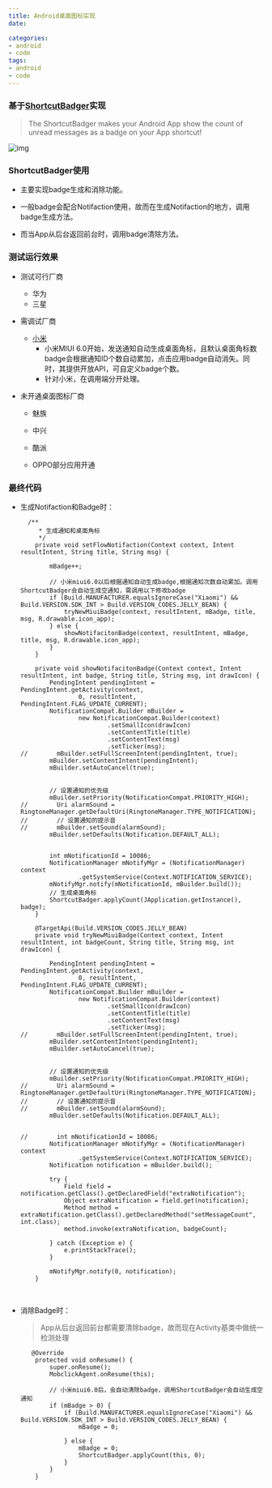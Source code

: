 ```yaml
---
title: Android桌面图标实现
date: 

categories: 
- android 
- code
tags:  
- android
- code
---
```


### 基于[ShortcutBadger](https://github.com/leolin310148/ShortcutBadger)实现

> The ShortcutBadger makes your Android App show the count of unread messages as a badge on your App shortcut!

 ![img](http://upload-images.jianshu.io/upload_images/759172-2b36d5b0302a4a12.png?imageMogr2/auto-orient/strip%7CimageView2/2/w/1240)


### ShortcutBadger使用

- 主要实现badge生成和消除功能。

- 一般badge会配合Notifaction使用，故而在生成Notifaction的地方，调用badge生成方法。

- 而当App从后台返回前台时，调用badge清除方法。

### 测试运行效果
- 测试可行厂商

  - 华为
  - 三星

- 需调试厂商

  - [小米](http://dev.xiaomi.com/doc/p=3904/index.html)
    - 小米MIUI 6.0开始，发送通知自动生成桌面角标，且默认桌面角标数badge会根据通知ID个数自动累加，点击应用badge自动消失。同时，其提供开放API，可自定义badge个数。
    - 针对小米，在调用端分开处理。

- 未开通桌面图标厂商

  - 魅族

  - 中兴

  - 酷派

  - OPPO部分应用开通

### 最终代码

- 生成Notifaction和Badge时：

  ```
    /**
       * 生成通知和桌面角标
       */
      private void setFlowNotifaction(Context context, Intent resultIntent, String title, String msg) {

          mBadge++;

          // 小米miui6.0以后根据通知自动生成badge,根据通知次数自动累加。调用ShortcutBadger会自动生成空通知，需调用以下修改badge
          if (Build.MANUFACTURER.equalsIgnoreCase("Xiaomi") && Build.VERSION.SDK_INT > Build.VERSION_CODES.JELLY_BEAN) {
              tryNewMiuiBadge(context, resultIntent, mBadge, title, msg, R.drawable.icon_app);
          } else {
              showNotifacitonBadge(context, resultIntent, mBadge, title, msg, R.drawable.icon_app);
          }
      }
      
      private void showNotifacitonBadge(Context context, Intent resultIntent, int badge, String title, String msg, int drawIcon) {
          PendingIntent pendingIntent = PendingIntent.getActivity(context,
                  0, resultIntent, PendingIntent.FLAG_UPDATE_CURRENT);
          NotificationCompat.Builder mBuilder =
                  new NotificationCompat.Builder(context)
                          .setSmallIcon(drawIcon)
                          .setContentTitle(title)
                          .setContentText(msg)
                          .setTicker(msg);
  //        mBuilder.setFullScreenIntent(pendingIntent, true);
          mBuilder.setContentIntent(pendingIntent);
          mBuilder.setAutoCancel(true);


          // 设置通知的优先级
          mBuilder.setPriority(NotificationCompat.PRIORITY_HIGH);
  //        Uri alarmSound = RingtoneManager.getDefaultUri(RingtoneManager.TYPE_NOTIFICATION);
  //        // 设置通知的提示音
  //        mBuilder.setSound(alarmSound);
          mBuilder.setDefaults(Notification.DEFAULT_ALL);


          int mNotificationId = 10086;
          NotificationManager mNotifyMgr = (NotificationManager) context
                  .getSystemService(Context.NOTIFICATION_SERVICE);
          mNotifyMgr.notify(mNotificationId, mBuilder.build());
          // 生成桌面角标
          ShortcutBadger.applyCount(JApplication.getInstance(), badge);
      }

      @TargetApi(Build.VERSION_CODES.JELLY_BEAN)
      private void tryNewMiuiBadge(Context context, Intent resultIntent, int badgeCount, String title, String msg, int drawIcon) {

          PendingIntent pendingIntent = PendingIntent.getActivity(context,
                  0, resultIntent, PendingIntent.FLAG_UPDATE_CURRENT);
          NotificationCompat.Builder mBuilder =
                  new NotificationCompat.Builder(context)
                          .setSmallIcon(drawIcon)
                          .setContentTitle(title)
                          .setContentText(msg)
                          .setTicker(msg);
  //        mBuilder.setFullScreenIntent(pendingIntent, true);
          mBuilder.setContentIntent(pendingIntent);
          mBuilder.setAutoCancel(true);


          // 设置通知的优先级
          mBuilder.setPriority(NotificationCompat.PRIORITY_HIGH);
  //        Uri alarmSound = RingtoneManager.getDefaultUri(RingtoneManager.TYPE_NOTIFICATION);
  //        // 设置通知的提示音
  //        mBuilder.setSound(alarmSound);
          mBuilder.setDefaults(Notification.DEFAULT_ALL);


  //        int mNotificationId = 10086;
          NotificationManager mNotifyMgr = (NotificationManager) context
                  .getSystemService(Context.NOTIFICATION_SERVICE);
          Notification notification = mBuilder.build();

          try {
              Field field = notification.getClass().getDeclaredField("extraNotification");
              Object extraNotification = field.get(notification);
              Method method = extraNotification.getClass().getDeclaredMethod("setMessageCount", int.class);
              method.invoke(extraNotification, badgeCount);

          } catch (Exception e) {
              e.printStackTrace();
          }

          mNotifyMgr.notify(0, notification);
      }

  ```

  ​

- 消除Badge时：

  > App从后台返回前台都需要清除badge，故而现在Activity基类中做统一检测处理

  ```
     @Override
      protected void onResume() {
          super.onResume();
          MobclickAgent.onResume(this);

          // 小米miui6.0后，会自动清除badge，调用ShortcutBadger会自动生成空通知
          if (mBadge > 0) {
              if (Build.MANUFACTURER.equalsIgnoreCase("Xiaomi") && Build.VERSION.SDK_INT > Build.VERSION_CODES.JELLY_BEAN) {
                  mBadge = 0;

              } else {
                  mBadge = 0;
                  ShortcutBadger.applyCount(this, 0);
              }
          }
      }
  ```